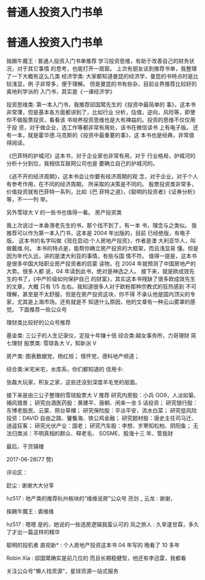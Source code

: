 # 普通人投资入门书单

# 普通人投资入门书单

挨踢牛魔王 : 普通人投资入门书单推荐 学习投资思维，有助于改善自己的财务状况，对于其它事情 的思考，也能打开一扇窗。 上次有朋友谈到推荐书单，我整理了一下大概有这么几类 经济学类: 大家都知道曼昆的经济学，曼昆的书特点时是比较浅显，例 子非常多，便于理解。 但是曼昆的书有些杂，目前业界推荐比较好的奥地利学派的 入门书，其实是《一课经济学》

投资思维类: 第一本入门书，我推荐邱国鹭先生的《投资中最简单的 事》，这本书非常薄，但是基本各方面都讲到了，比如行业 分析，估值，逆向，风险等，即使你不做股票投资，看看该 书培养投资思维也是大有裨益的。投资的思维不仅仅用于投 资，对于做企业，选工作等都非常有用处，该书在微信读书 上有电子版。 还有一本，就是霍华德.马克斯的《投资中最重要的事》，这 本书也是经典，非常值得阅读。

《巴菲特的护城河》这本书，对于企业家也非常有用，对于 行业格局，护城河的分析十分到位，我相信互联网公司也是 要确立自己的护城河的。

《逃不开的经济周期》，这本书会让你要有经济周期的观 念，对于企业，对于个人有参考作用，在不同的经济周期， 所采取的决策是不同的。 股票投资类非常多，价值投资就有巴菲特一系列，比如《巴 菲特之道》，《聪明的投资者》《证券分析》等，不一一列 举。

另外雪球大 V 的一些书也值得一看。 房产投资类

我上次说过一本香港老先生的书，那个找不到了，有一本 书，理念与之类似。 我推荐可以作为第一本入门书，这本是 2004 年出版的，目前 已经绝版，有电子版。 这本书的名字叫做《现在启动:个人房地产投资》，作者是澳 大利亚华人，叫做戴维.何。 本书的特点是，能帮你确立房产投资的大框架，而且浅显易 懂。但是因为年代久远，讲的是澳大利亚的事情，有些与国 情不符。 值得一提是，这本书是很多中国大陆职业房产投资者的启蒙 读物，在 2004 年就预测了中国房地产的大势。很多人都 说，04 年读到此书，绝对是神选之人。 接下来，就是欧成效先生的书了，《中产阶级如何保护自己 的财富》，其实这本书残缺了很多欧成效先生的文章，大概 只有 1/5 左右。我知道很多人对于欧粉那种宗教式的狂热感到 不可理解，甚至是不太舒服，但是在房产投资这块，你不得 不承认他是国内顶尖的专家，尤其是上海市场。还有就是不 知道什么原因，他的文章有一种云山雾罩的感觉。 下面推荐一些公众号

理财类比较好的公众号推荐

基金类: 三公子的人生记录仪，定投十年赚十倍 综合类:越女事务所，力哥理财 简七理财 股票类: 雪球各大 V，知新派 V

房产类: 图表数据党，杨红旭； 情怀党，德科地产频道；

综合类:米宅米宅，水库系，你们都知道的 信用卡:

张磊大玩家，积友之家，这些还没到深度羊毛党的层面。

接下来是由三公子整理的雪球股票大 V 推荐 研究内房股：小兵 OO9，人淡如菊、捕风猎景； 研究白酒医药股：黄建平、唐朝、闲来一坐 S 话投资； 研究银行股：东博老股民、云蒙、邢台草帽； 研究保险股：平淡平安，流水白菜； 研究低风险投资：DAVID 自由之路、饕餮海、铁公鸡金融； 研究题材股：唐史主任司马迁、逍遥狂客； 研究光伏产业：国老； 研究汽车股：李想、岁寒知松柏、阴阳鱼； 无法归类派：不明真相的群众、释老毛、 SOSME、股海十三 年、管我财

最后，干货镇楼

2017-06-28(77 赞)

评论区：

跹尘 : 谢谢大大分享

hz517 : 地产类的推荐杭州板块的“维维说房”公众号 亮剑 _ 云龙 : 谢谢，

挨踢牛魔王 : 裘维维

hz517 : 嗯嗯 是的，她说的一些选房逻辑我蛮认可的 风之旅人 : 久旱逢甘霖，多久了才出一篇这样的精华

聪明的投机者 直视新* : 个人房地产投资这本书 04 年写的 晚看了 10 多年

Robin Xia : 邱国鹭确实是前几位的 而且长期稳健型，他还有李迅雷，我都看

关注公众号"懒人找资源"，星球资源一站式服务